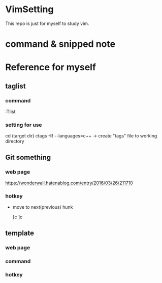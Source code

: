 # VimSetting

This repo is just for myself to study vim.

# command & snipped note

# Reference for myself

## taglist

### command

:Tlist

### setting for use

cd (target dir)
ctags -R --languages=c++
 -> create "tags" file to working directory

## Git something

### web page

https://wonderwall.hatenablog.com/entry/2016/03/26/211710

### hotkey

- move to next(previous) hunk

    [c
    ]c

## template

### web page

### command

### hotkey

